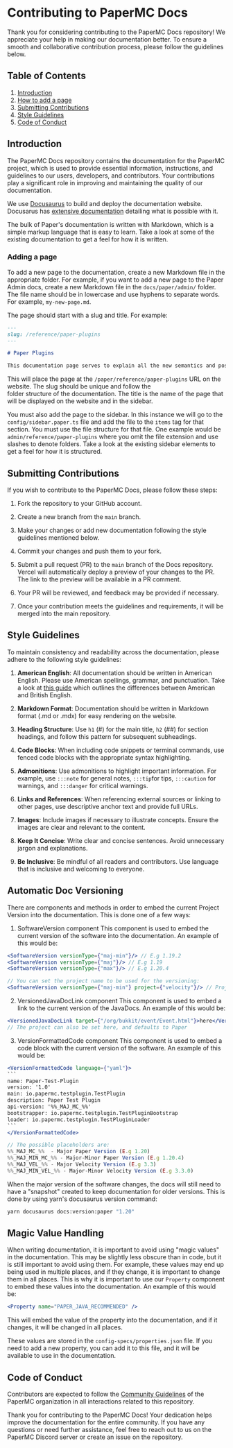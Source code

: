 # Contributing to PaperMC Docs

Thank you for considering contributing to the PaperMC Docs repository! We appreciate your help in making our documentation better. 
To ensure a smooth and collaborative contribution process, please follow the guidelines below.

## Table of Contents
1. [Introduction](#introduction)
2. [How to add a page](#adding-a-page)
3. [Submitting Contributions](#submitting-contributions)
4. [Style Guidelines](#style-guidelines)
5. [Code of Conduct](#code-of-conduct)

## Introduction

The PaperMC Docs repository contains the documentation for the PaperMC project, which is used to provide essential 
information, instructions, and guidelines to our users, developers, and contributors. Your contributions play a 
significant role in improving and maintaining the quality of our documentation.

We use [Docusaurus](https://docusaurus.io/) to build and deploy the documentation website.
Docusarus has [extensive documentation](https://docusaurus.io/docs/category/guides) detailing what is possible with it.

The bulk of Paper's documentation is written with Markdown, which is a simple markup language that is easy to learn. 
Take a look at some of the existing documentation to get a feel for how it is written.

### Adding a page

To add a new page to the documentation, create a new Markdown file in the appropriate folder. For example, if you want to add
a new page to the Paper Admin docs, create a new Markdown file in the `docs/paper/admin/` folder. The file name should be in 
lowercase and use hyphens to separate words. For example, `my-new-page.md`.

The page should start with a slug and title. For example:

```markdown
---
slug: /reference/paper-plugins
---

# Paper Plugins

This documentation page serves to explain all the new semantics and possible confusions that Paper plugins may introduce.
```

This will place the page at the `/paper/reference/paper-plugins` URL on the website. The slug should be unique and follow the   
folder structure of the documentation. The title is the name of the page that will be displayed on the website and in the sidebar.

You must also add the page to the sidebar. In this instance we will go to the `config/sidebar.paper.ts` file and
add the file to the `items` tag for that section. You must use the file structure for that file. One example would be
`admin/reference/paper-plugins` where you omit the file extension and use slashes to denote folders. Take a look at the 
existing sidebar elements to get a feel for how it is structured.

## Submitting Contributions

If you wish to contribute to the PaperMC Docs, please follow these steps:

1. Fork the repository to your GitHub account.

2. Create a new branch from the `main` branch.

3. Make your changes or add new documentation following the style guidelines mentioned below.

4. Commit your changes and push them to your fork.

5. Submit a pull request (PR) to the `main` branch of the Docs repository.
   Vercel will automatically deploy a preview of your changes to the PR. The link to the preview will be available in a PR comment.

6. Your PR will be reviewed, and feedback may be provided if necessary.

7. Once your contribution meets the guidelines and requirements, it will be merged into the main repository.

## Style Guidelines

To maintain consistency and readability across the documentation, please adhere to the following style guidelines:

1. **American English**: All documentation should be written in American English. Please use American spellings, grammar, and punctuation.
   Take a look at [this guide](https://www.oxfordinternationalenglish.com/differences-in-british-and-american-spelling/) which outlines 
   the differences between American and British English.

2. **Markdown Format**: Documentation should be written in Markdown format (.md or .mdx) for easy rendering on the website.

3. **Heading Structure**: Use `h1` (#) for the main title, `h2` (##) for section headings, and follow this pattern for subsequent subheadings.

4. **Code Blocks**: When including code snippets or terminal commands, use fenced code blocks with the appropriate syntax highlighting.

5. **Admonitions**: Use admonitions to highlight important information. For example, use `:::note` for general notes, `:::tip`for tips,
   `:::caution` for warnings, and `:::danger` for critical warnings.

6. **Links and References**: When referencing external sources or linking to other pages, use descriptive anchor text and provide full URLs.

7. **Images**: Include images if necessary to illustrate concepts. Ensure the images are clear and relevant to the content.

8. **Keep It Concise**: Write clear and concise sentences. Avoid unnecessary jargon and explanations.

9. **Be Inclusive**: Be mindful of all readers and contributors. Use language that is inclusive and welcoming to everyone.

## Automatic Doc Versioning

There are components and methods in order to embed the current Project Version into the documentation. This is done one
of a few ways:

1) SoftwareVersion component
   This component is used to embed the current version of the software into the documentation. An example of this would be:
 ```jsx
<SoftwareVersion versionType={"maj-min"}/> // E.g 1.19.2
<SoftwareVersion versionType={"maj"}/> // E.g 1.19
<SoftwareVersion versionType={"max"}/> // E.g 1.20.4

// You can set the project name to be used for the versioning:
<SoftwareVersion versionType={"maj-min"} project={"velocity"}/> // Project defaults to Paper
 ```
2) VersionedJavaDocLink component
    This component is used to embed a link to the current version of the JavaDocs. An example of this would be:
  ```jsx
<VersionedJavaDocLink target={"/org/bukkit/event/Event.html"}>here</VersionedJavaDocLink>
// The project can also be set here, and defaults to Paper
  ```
3) VersionFormattedCode component
    This component is used to embed a code block with the current version of the software. An example of this would be:
```jsx
<VersionFormattedCode language={"yaml"}>
```⠀
name: Paper-Test-Plugin
version: '1.0'
main: io.papermc.testplugin.TestPlugin
description: Paper Test Plugin
api-version: '%%_MAJ_MC_%%'
bootstrapper: io.papermc.testplugin.TestPluginBootstrap
loader: io.papermc.testplugin.TestPluginLoader
```⠀
</VersionFormattedCode>

// The possible placeholders are:
%%_MAJ_MC_%%  - Major Paper Version (E.g 1.20)
%%_MAJ_MIN_MC_%% - Major-Minor Paper Version (E.g 1.20.4)
%%_MAJ_VEL_%% - Major Velocity Version (E.g 3.3)
%%_MAJ_MIN_VEL_%% - Major-Minor Velocity Version (E.g 3.3.0)
```

When the major version of the software changes, the docs will still need to have a "snapshot" created to keep documentation
for older versions. This is done by using yarn's docusaurus version command:

```bash
yarn docusaurus docs:version:paper "1.20"
```

## Magic Value Handling

When writing documentation, it is important to avoid using "magic values" in the documentation. This may be slightly less
obscure than in code, but it is still important to avoid using them. For example, these values may end up being used in
multiple places, and if they change, it is important to change them in all places. This is why it is important to use
our `Property` component to embed these values into the documentation. An example of this would be:

```jsx
<Property name="PAPER_JAVA_RECOMMENDED" />
```

This will embed the value of the property into the documentation, and if it changes, it will be changed in all places.

These values are stored in the `config-specs/properties.json` file. If you need to add a new property, you can
add it to this file, and it will be available to use in the documentation.

## Code of Conduct

Contributors are expected to follow the [Community Guidelines](https://papermc.io/community/guidelines) of the PaperMC organization in all 
interactions related to this repository.

Thank you for contributing to the PaperMC Docs! Your dedication helps improve the documentation for the entire 
community. If you have any questions or need further assistance, feel free to reach out to us on the PaperMC Discord server
or create an issue on the repository.
